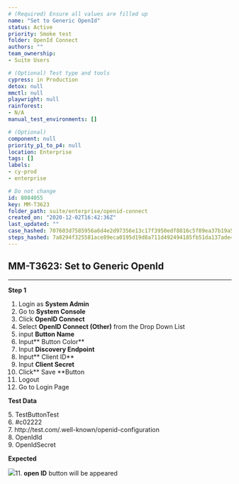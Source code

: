 ```yaml
---
# (Required) Ensure all values are filled up
name: "Set to Generic OpenId"
status: Active
priority: Smoke test
folder: OpenId Connect
authors: ""
team_ownership: 
- Suite Users

# (Optional) Test type and tools
cypress: in Production
detox: null
mmctl: null
playwright: null
rainforest: 
- N/A
manual_test_environments: []

# (Optional)
component: null
priority_p1_to_p4: null
location: Enterprise
tags: []
labels: 
- cy-prod
- enterprise

# Do not change
id: 8084055
key: MM-T3623
folder_path: suite/enterprise/openid-connect
created_on: "2020-12-02T16:42:36Z"
last_updated: ""
case_hashed: 707603d7585956a6d4e2d97356e13c17f3950edf8816c5f89ea37b19a5b3fa7a3dcb4212d735ed7603935c128903dda9
steps_hashed: 7a8294f325581ace89eca0195d19d8a711d492494185fb51da137ade48523308f0c2c3b946444e50a0786ebaa245385e
---
```


## MM-T3623: Set to Generic OpenId

---

**Step 1**

1. Login as **System Admin**
2. Go to **System Console**
3. Click **OpenID Connect**
4. Select **OpenID Connect (Other)** from the Drop Down List
5. input **Button Name**
6. Input\*\* Button Color\*\*
7. Input **Discovery Endpoint**
8. Input\*\* Client ID\*\*
9. Input **Client Secret**
10. Click\*\* Save \*\*Button
11. Logout
12. Go to Login Page

**Test Data**

5\. TestButtonTest\
6\. #c02222\
7\. http\://test.com/.well-known/openid-configuration\
8\. OpenIdId\
9\. OpenIdSecret

**Expected**

![](https://smartbear-tm4j-prod-us-west-2-attachment-rich-text.s3.us-west-2.amazonaws.com/embedded-f3277290f945470c4add5d21ef3dc7ca7b74388fc7152bfb6b99ae58c66a95a8-1606927494678-1606927494678.png)11. **open ID** button will be appeared
